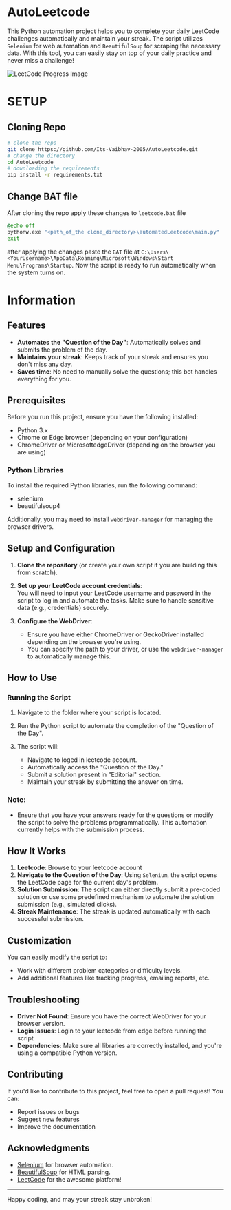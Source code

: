 # AutoLeetcode

This Python automation project helps you to complete your daily LeetCode challenges automatically and maintain your streak. The script utilizes `Selenium` for web automation and `BeautifulSoup` for scraping the necessary data. With this tool, you can easily stay on top of your daily practice and never miss a challenge!

![LeetCode Progress Image](https://preview.redd.it/what-ive-learned-from-7-months-of-leetcode-v0-od4xo623frzd1.png?width=834&format=png&auto=webp&s=49e4c3d1e11728f078d56f7f1e9af25ba6373b59)

# SETUP
## Cloning Repo
```bash
# clone the repo
git clone https://github.com/Its-Vaibhav-2005/AutoLeetcode.git
# change the directory
cd AutoLeetcode
# downloading the requirements
pip install -r requirements.txt
```
## Change BAT file
After cloning the repo apply these changes to `leetcode.bat` file
```leetcode.bat
@echo off
pythonw.exe "<path_of_the clone_directory>\automatedLeetcode\main.py"
exit
```
after applying the changes paste the `BAT` file at 
`C:\Users\<YourUsername>\AppData\Roaming\Microsoft\Windows\Start Menu\Programs\Startup`.
Now the script is ready to run automatically when the system turns on.
# Information
## Features

- **Automates the "Question of the Day"**: Automatically solves and submits the problem of the day.
- **Maintains your streak**: Keeps track of your streak and ensures you don't miss any day.
- **Saves time**: No need to manually solve the questions; this bot handles everything for you.

## Prerequisites

Before you run this project, ensure you have the following installed:

- Python 3.x
- Chrome or Edge browser (depending on your configuration)
- ChromeDriver or MicrosoftedgeDriver (depending on the browser you are using)

### Python Libraries

To install the required Python libraries, run the following command:

- selenium
- beautifulsoup4

Additionally, you may need to install `webdriver-manager` for managing the browser drivers.

## Setup and Configuration

1. **Clone the repository** (or create your own script if you are building this from scratch).
   
2. **Set up your LeetCode account credentials**:  
   You will need to input your LeetCode username and password in the script to log in and automate the tasks. Make sure to handle sensitive data (e.g., credentials) securely.

3. **Configure the WebDriver**:
   - Ensure you have either ChromeDriver or GeckoDriver installed depending on the browser you're using.
   - You can specify the path to your driver, or use the `webdriver-manager` to automatically manage this.

## How to Use

### Running the Script

1. Navigate to the folder where your script is located.

2. Run the Python script to automate the completion of the "Question of the Day".

3. The script will:
   - Navigate to loged in leetcode account.
   - Automatically access the "Question of the Day."
   - Submit a solution present in "Editorial" section.
   - Maintain your streak by submitting the answer on time.

### Note:
- Ensure that you have your answers ready for the questions or modify the script to solve the problems programmatically. This automation currently helps with the submission process.

## How It Works

1. **Leetcode**: Browse to your leetcode account
2. **Navigate to the Question of the Day**: Using `Selenium`, the script opens the LeetCode page for the current day's problem.
3. **Solution Submission**: The script can either directly submit a pre-coded solution or use some predefined mechanism to automate the solution submission (e.g., simulated clicks).
4. **Streak Maintenance**: The streak is updated automatically with each successful submission.

## Customization

You can easily modify the script to:
- Work with different problem categories or difficulty levels.
- Add additional features like tracking progress, emailing reports, etc.

## Troubleshooting

- **Driver Not Found**: Ensure you have the correct WebDriver for your browser version.
- **Login Issues**: Login to your leetcode from edge before running the script
- **Dependencies**: Make sure all libraries are correctly installed, and you're using a compatible Python version.

## Contributing

If you'd like to contribute to this project, feel free to open a pull request! You can:
- Report issues or bugs
- Suggest new features
- Improve the documentation

## Acknowledgments

- [Selenium](https://www.selenium.dev/) for browser automation.
- [BeautifulSoup](https://www.crummy.com/software/BeautifulSoup/) for HTML parsing.
- [LeetCode](https://leetcode.com/) for the awesome platform!

---

Happy coding, and may your streak stay unbroken!
